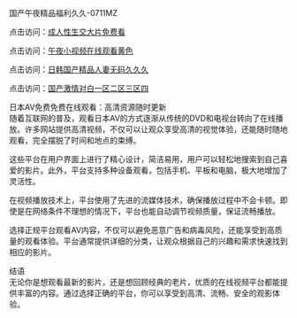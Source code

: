 国产午夜精品福利久久-0711MZ

点击访问：<a href="https://heiliaowzu4ur.pages.dev">成人性生交大片免费看</a>

点击访问：<a href="https://heiliaozj3tjd.pages.dev">午夜小视频在线观看黄色</a>

点击访问：<a href="https://heiliaoxwd5i8.pages.dev">日韩国产精品人妻无码久久久</a>

点击访问：<a href="https://heiliaowt0d7p.pages.dev">国产激情对白一区二区三区四</a>

日本AV免费免费在线观看：高清资源随时更新  
随着互联网的普及，观看日本AV的方式逐渐从传统的DVD和电视台转向了在线播放。许多网站提供高清视频，不仅可以让观众享受高清的视觉体验，还能随时随地观看，完全摆脱了时间和地点的束缚。

这些平台在用户界面上进行了精心设计，简洁易用，用户可以轻松地搜索到自己喜爱的影片。此外，平台支持多种设备观看，包括手机、平板和电脑，极大地增加了灵活性。

在视频播放技术上，平台使用了先进的流媒体技术，确保播放过程中不会卡顿。即使是在网络条件不理想的情况下，平台也能自动调节视频质量，保证流畅播放。

选择正规平台观看AV内容，不仅可以避免恶意广告和病毒风险，还能享受到高质量的观看体验。平台通常提供详细的分类，让观众根据自己的兴趣和需求快速找到相应的影片。

结语  
无论你是想观看最新的影片，还是想回顾经典的老片，优质的在线视频平台都能提供丰富的内容。通过选择正确的平台，你可以享受到高清、流畅、安全的观影体验。

<span style="display:none;">[Canonical link]( )</span>
